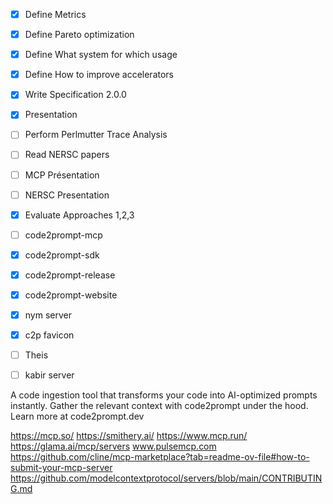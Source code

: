 
- [x] Define Metrics
- [x] Define Pareto optimization
- [x] Define What system for which usage
- [x] Define How to improve accelerators
- [x] Write Specification 2.0.0
- [x] Presentation
- [ ] Perform Perlmutter Trace Analysis
- [ ] Read NERSC papers
- [ ] MCP Présentation
- [ ] NERSC Presentation
- [x] Evaluate Approaches 1,2,3
- [ ] code2prompt-mcp
- [x] code2prompt-sdk
- [x] code2prompt-release
- [x] code2prompt-website
- [x] nym server
- [x] c2p favicon
- [ ] Theis
- [ ] kabir server



A code ingestion tool that transforms your code into AI-optimized prompts instantly. Gather the relevant context with code2prompt under the hood. Learn more at code2prompt.dev


https://mcp.so/
https://smithery.ai/
https://www.mcp.run/
https://glama.ai/mcp/servers
www.pulsemcp.com
https://github.com/cline/mcp-marketplace?tab=readme-ov-file#how-to-submit-your-mcp-server
https://github.com/modelcontextprotocol/servers/blob/main/CONTRIBUTING.md